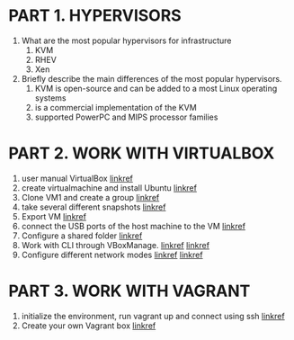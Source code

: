 PART 1. HYPERVISORS
===================
1. What are the most popular hypervisors for infrastructure 
    1. KVM
    2. RHEV
    3. Xen
2. Briefly describe the main differences of the most popular hypervisors.
    1. KVM is open-source and can be added to a most Linux operating systems
    2. is a commercial implementation of the KVM
    3. supported PowerPC and MIPS processor families

PART 2. WORK WITH VIRTUALBOX
============================
1. user manual VirtualBox
[linkref](img/01.png)
2. create virtualmachine and install Ubuntu
[linkref](img/02.png)
3. Clone VM1 and create a group
[linkref](img/031.png)
4. take several different snapshots
[linkref](img/03.png)
5. Export VM
[linkref](img/04.png)
6. connect the USB ports of the host machine to the VM
[linkref](img/06.png)
7. Configure a shared folder
[linkref](img/05.png)
8. Work with CLI through VBoxManage.
[linkref](img/09.png)
[linkref](img/10.png)
9. Configure different network modes
[linkref](img/07.png)
[linkref](img/08.png)

PART 3. WORK WITH VAGRANT
=========================

1. initialize the environment, run vagrant up and connect using ssh
[linkref](img/11.png)
2. Create your own Vagrant box
[linkref](img/12.png)



